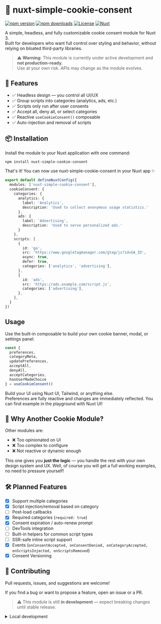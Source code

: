 # 🍪 nuxt-simple-cookie-consent

[![npm version][npm-version-src]][npm-version-href]
[![npm downloads][npm-downloads-src]][npm-downloads-href]
[![License][license-src]][license-href]
[![Nuxt][nuxt-src]][nuxt-href]

A simple, headless, and fully customizable cookie consent module for Nuxt 3.  
Built for developers who want full control over styling and behavior, without relying on bloated third-party libraries.

> ⚠️ **Warning:** This module is currently under active development and **not production-ready**.  
> Use at your own risk. APIs may change as the module evolves.

## 🚀 Features

<!-- Highlight some of the features your module provide here -->
- ✅ Headless design — you control all UI/UX
- ✅ Group scripts into categories (analytics, ads, etc.)
- ✅ Scripts only run after user consents
- ✅ Accept all, deny all, or select categories
- ✅ Reactive `useCookieConsent()` composable
- ✅ Auto-injection and removal of scripts

## 📦 Installation

Install the module to your Nuxt application with one command:

```bash
npm install nuxt-simple-cookie-consent
```

That's it! You can now use nuxt-simple-cookie-consent in your Nuxt app ✨

```ts
export default defineNuxtConfig({
  modules: ['nuxt-simple-cookie-consent'],
  cookieConsent: {
    categories: {
      analytics: {
        label: 'Analytics',
        description: 'Used to collect anonymous usage statistics.'
      },
      ads: {
        label: 'Advertising',
        description: 'Used to serve personalized ads.'
      }
    },
    scripts: [
      {
        id: 'ga',
        src: 'https://www.googletagmanager.com/gtag/js?id=GA_ID',
        async: true,
        defer: true,
        categories: ['analytics', 'advertising'],
      },
      {
        id: 'ads',
        src: 'https://ads.example.com/script.js',
        categories: ['advertising'],
      },
    ],
  }
})
```

## Usage

Use the built-in composable to build your own cookie banner, modal, or settings panel:

```ts
const {
  preferences,
  categoryMeta,
  updatePreferences,
  acceptAll,
  denyAll,
  acceptCategories,
  hasUserMadeChoice
} = useCookieConsent()
```

Build your UI using Nuxt UI, Tailwind, or anything else.  
Preferences are fully reactive and changes are immediately reflected.
You can find example in the playground with Nuxt UI!

## 📌 Why Another Cookie Module?

Other modules are:

- ❌ Too opinionated on UI
- ❌ Too complex to configure
- ❌ Not reactive or dynamic enough

This one gives you **just the logic** — you handle the rest with your own design system and UX.
Well, of course you will get a full working examples, no need to pressure yourself!

## 🛠 Planned Features
- [x] Support multiple categories
- [x] Script injection/removal based on category
- [ ] Post-load callbacks
- [x] Required categories (`required: true`)
- [x] Consent expiration / auto-renew prompt
- [ ] DevTools integration
- [ ] Built-in helpers for common script types
- [ ] SSR-safe inline script support
- [x] Events (`onConsentAccepted, onConsentDenied, onCategoryAccepted, onScriptsInjected, onScriptsRemoved`)
- [x] Consent Versioning

## 🙏 Contributing

Pull requests, issues, and suggestions are welcome!

If you find a bug or want to propose a feature, open an issue or a PR.

> ⚠️ This module is still **in development** — expect breaking changes until stable release.

<details>
  <summary>Local development</summary>
  
  ```bash
  # Install dependencies
  npm install
  
  # Generate type stubs
  npm run dev:prepare
  
  # Develop with the playground
  npm run dev
  
  # Build the playground
  npm run dev:build
  
  # Run ESLint
  npm run lint
  
  # Run Vitest
  npm run test
  npm run test:watch
  
  # Release new version
  npm run release
  ```

</details>


<!-- Badges -->
[npm-version-src]: https://img.shields.io/npm/v/nuxt-simple-cookie-consent/latest.svg?style=flat&colorA=020420&colorB=00DC82
[npm-version-href]: https://npmjs.com/package/nuxt-simple-cookie-consent

[npm-downloads-src]: https://img.shields.io/npm/dm/nuxt-simple-cookie-consent.svg?style=flat&colorA=020420&colorB=00DC82
[npm-downloads-href]: https://npm.chart.dev/nuxt-simple-cookie-consent

[license-src]: https://img.shields.io/npm/l/nuxt-simple-cookie-consent.svg?style=flat&colorA=020420&colorB=00DC82
[license-href]: https://npmjs.com/package/nuxt-simple-cookie-consent

[nuxt-src]: https://img.shields.io/badge/Nuxt-020420?logo=nuxt.js
[nuxt-href]: https://nuxt.com
